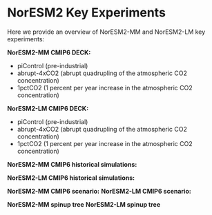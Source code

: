 # NorESM2 Key Experiments

Here we provide an overview of NorESM2-MM and NorESM2-LM key experiments:

**NorESM2-MM CMIP6 DECK:**
- piControl (pre-industrial)
- abrupt-4xCO2 (abrupt quadrupling of the atmospheric CO2 concentration)
- 1pctCO2 (1 percent per year increase in the atmospheric CO2 concentration)

**NorESM2-LM CMIP6 DECK:** 
- piControl (pre-industrial)
- abrupt-4xCO2 (abrupt quadrupling of the atmospheric CO2 concentration)
- 1pctCO2 (1 percent per year increase in the atmospheric CO2 concentration)


**NorESM2-MM CMIP6 historical simulations:**

**NorESM2-LM CMIP6 historical simulations:**

**NorESM2-MM CMIP6 scenario:**
**NorESM2-LM CMIP6 scenario:** 

**NorESM2-MM spinup tree**
**NorESM2-LM spinup tree** 



